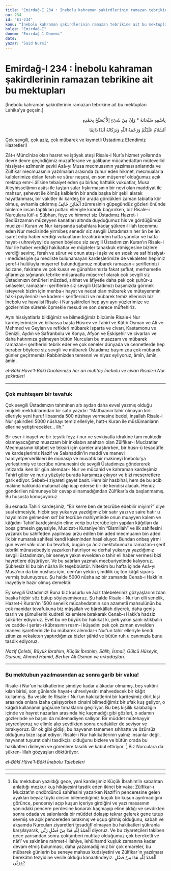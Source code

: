 ```yaml
---
title: "Emirdağ-I 234 : İnebolu kahraman şakirdlerinin ramazan tebrikine ait bu mektupları"
no: 234
id: "E1-234"
konu: "İnebolu kahraman şakirdlerinin ramazan tebrikine ait bu mektupları"
bolge: "Emirdağ-I"
donem: "Emirdağ 1 Dönemi"
date: 
yazar: "Said Nursî"
---
```


# Emirdağ-I 234 : İnebolu kahraman şakirdlerinin ramazan tebrikine ait bu mektupları

<p class="takdim">[İnebolu kahraman şakirdlerinin ramazan tebrikine ait bu mektupları Lahika'ya geçsin.]</p>

<p class="arabic" dir="rtl" title="Meal: “Subhân Allah’ın adıyla” * “Hiçbir şey yoktur ki O'nu hamd ile tesbih etmesin” [İsrâ 17:44]">بِاسْمِهِ سُبْحَانَهُ * وَاِنْ مِنْ شَىْءٍ اِلاَّ يُسَبِّحُ بِحَمْدِهِ</p>

<p class="arabic" dir="rtl" title="Meal: “Allah’ın selâmı, rahmeti ve bereketleri, ebedî ve dâimî olarak üzerinize olsun.”">اَلسَّلاَمُ عَلَيْكُمْ وَرَحْمَةُ اللّٰهِ وَبَرَكَاتُهُ اَبَدًا دَائِمًا</p>

Çok sevgili, çok aziz, çok mübarek ve kıymetli Üstadımız Efendimiz Hazretleri!

Zât-ı Müncînize olan hasret ve iştiyak ateşi Risale-i Nur’a hizmet yollarında devre devre geçirdiğimiz muzafferane ve galibane mücahedattan mütevellid hissiyat-ı azîmenin şevki Asâ-yı Musa mecmuasının yazılması anlarında ve Zülfikar mecmuasının yazılmaları arasında zuhur eden hikmet, mecmualarla kalblerimize dolan ferah ve sürur neşesi, en son müşerref olduğumuz açık mektup emr-i âlîsine tebaiyet eden şu birkaç haftalık vukuatlar, Musa Aleyhisselâmın asâsı ile taştan sular fışkırmasının bir nevi olan maddiyat ile mahsur, şehevat ile ölmüş kalblerin bir anda başka bir şekil alarak hayatlanması, bir vakitler iki kardeş bir arada gördükleri zaman tabiatla kör olmuş, evhamla çıldırmış <span class="arabic" dir="rtl" title="Meal: “Hain korkaktır”">اَلْخَائِنُ خَائِفٌ</span> zümresinin güpegündüz gözleri önünde binlerce insan taptıkları putları elleriyle kırarak bağırırken, biz Risale-i Nurculara lütf-u Sübhan, feyz ve himmet siz Üstadımız Hazret-i Bediüzzaman müzeyyen kanatları altında duyduğumuz his ve gördüğümüz mucize-i Kuran ve Nur karşısında sabahlara kadar şükren-lillah tecemmu eden Nur meclisinde yirmibeş senedir siz sevgili Üstadımızın her ân be ân işaret edip haber verdiği vukuatların tezahüründen hatta yarınlar ve hatta hayat-ı uhreviyeyi de aynen böylece siz sevgili Üstadımızın Kuran’ın Risale-i Nur ile haber verdiği hakikatlar ve müjdeler tahakkuk etmişçesine bizlere verdiği sevinç, ferah ve sürur ve onun ateş-i aşkı ve en sıcak ve saf hissiyat-ı medîdesiyle şu mecliste bulunamayan kardeşlerimize de vekaleten hepimiz şeref-i hulûluyla müşerref bulunduğumuz mübarek ramazan-ı şeriflerinizi âcizane, fakirane ve çok kusur ve günahlarımızla fakat şefkat, merhametle aflarınıza sığınarak tebrike müsaraatla müşerref olarak çok sevgili siz Üstadımızın ömürleri müzdad, sıhhat ve âfiyetle daha pek çok şuhûr-u selâseler, ramazan-ı şeriflerde siz sevgili Üstadımızı başımızda görmek isteyerek bizim için menba-ı hayat ve necat olan mübarek ve müteyemmin hâk-i payilerinizi ve kadem-i şeriflerinizi ve mübarek temiz ellerinizi biz İnebolu ve havalisi Risale-i Nur şakirdleri hep ayrı ayrı yüzlerimize ve gözlerimize sürerek öpmekle mesud ve son derece müftehiriz.

Aynı hissiyatlarla bildiğimiz ve bilmediğimiz bilcümle Risale-i Nur kardeşlerimizin ve bilhassa başta Hüsrev ve Tahirî ve Kâtib Osman ve Ali ve Mehmed ve Geylan ve refikleri mübarek Isparta ve civarı, Kastamonu ve Denizli, Aydın ve Safranbolu ve Konya, Afyon ve Eskişehir ve civarları ve daha hatırımıza gelmeyen bütün Nurcuları bu muazzam ve mübarek ramazan-ı şeriflerini tebrik eder ve çok seneler dünyada ve cennetlerde hep beraber böylece siz sevgili ve mübarek Üstadımız başımızda çok mübarek günler geçirmemizi Rabbimizden temenni ve niyaz eyliyoruz, âmîn, âmîn, âmîn.

*el-Bâkî Hüve’l-Bâkî*
*Dualarınıza her an muhtaç*
*İnebolu ve civarı Risale-i Nur şakirdleri*

***

### Çok muhteşem bir tevafuk

Çok sevgili Üstadımızın tahminen altı aydan daha evvel yazmış olduğu müjdeli mektublarından bir satır yazıdır: “Matbaanın tahir olmayan kirli elleriyle yeni huruf libasında 500 nüshayı vermesine bedel, inşallah Risale-i Nur şakirdleri 5000 nüshayı temiz elleriyle, hatt-ı Kuran ile müslümanların ellerine yetiştirecekler… ilh.”

Bir eser-i inayet ve bir teşvik feyz-i nur ve sevkiyatla idrakine tam muktedir olamayacağımız muazzam bir inkılabın anahtarı olan Zülfikar-ı Mucizatlar Mecmuasının kitabet ve teksiri için çareler araştırırken, bir hüsn-ü tesadüfle ve kardeşlerimiz Nazif ve Salahaddin'in maddi ve manevi hamiyetperverlikleri ile münasip ve muvafık bir makineyi İnebolu’ya yerleştirmiş ve tecrübe nümunesini de sevgili Üstadımıza göndererek intizarda iken bir gün alemdar-ı Nur ve mücahid ve kahraman kardeşimiz Tahirî güler ve nurlu yüzüyle burada karşımıza çıkıyor ve bizi meserretlere gark ediyor. Sebeb-i ziyareti gayet basit. Hem bir hasbihal, hem de bu acib makine hakkında malumat alıp icap ederse bir de kendisi alacak. Henüz gönderilen nümuneye bir cevap alınamadığından Zülfikar’a da başlanmamış. Bu hususta konuşuyoruz.

Bu esnada Tahirî kardeşimiz, “Bir kerre ben de tecrübe edebilir miyim?” diye sual etmesiyle, hiçbir şey yukarıya yazdığımız bir satır yazı ve saire hatır u hayalimize gelmeden sırf bir tecrübe mahiyetinde onun muayyen kalem ve kâğıdını Tahirî kardeşimizin eline verip bu tecrübe için yapılan kâğıtları da boşa gitmesin gayesiyle, Mucizat-ı Kuraniye’nin “Bismillah” ve ilk sahifesini yazarak bu sahifeden yapılması arzu edilen bin aded mecmuanın bin aded ilk bir numaralı sahifesi kendi kaleminden hasıl oluyor. Bundan onbeş yirmi gün evvel vâki olan bu tevafuk, bugün şu âciz mektubumuzu ramazan-ı şerif tebriki münasebetiyle yazarken hatırlıyor ve derhal yukarıya yazdığımız sevgili üstadımızın, bir seneye yakın evvelden o tahir eli haber vermesi bizi hayretlere düşürüyor. Ve bu satırları yazmak mecburiyetinde kalıyoruz. Şübhesiz ki bu bin nüsha ilk teşebbüstür. Nitekim bu hafta içinde Asâ-yı Musa’nın da bin nüshası için, cem’an yekün şimdilik üç ton kâğıt sipariş vermiş bulunuyoruz. Şu halde 5000 nüsha az bir zamanda Cenab-ı Hakk’ın inayetiyle hazır olmuş demektir.

Ey sevgili Üstadımız! Buna biz kusurlu ve âciz talebeleriniz gözyaşlarımızdan başka hiçbir söz bulup söyleyemiyoruz. Şu halde Risale-i Nur’un elli senelik, Hazret-i Kuran’ın 1500 senelik mücahedatının son azametli mahsulünün bu çok manidar tevafukuna biz mâşallah ve bârekâllah diyerek, daha geniş tasrih ve şümullerini kudretli kalemlere bırakarak Cenab-ı Hakk’a hadsiz şükürler ediyoruz. Evet bu ne büyük bir hakikat ki, pek yakın şanlı istikbalin ve cadde-i şeriat-ı kübrasının resm-i küşadını pek çok zaman evvelden manevi işaretlerinizle bu mübarek alemdar-ı Nur’un tahir elleriyle kendi zâtınıza vekaleten yaptırdığınıza bizler şâhid ve bütün ruh u canımızla bunu tasdik ediyoruz.

*Nazif Çelebi, Büyük İbrahim, Küçük İbrahim, Sâlih, İsmail,*
*Gülcü Hüseyin, Dursun, Ahmed Hamid, Berber Ali Osman ve arkadaşları.*

***

### Bu mektubun yazılmasından az sonra garib bir vakıa!

Risale-i Nur’un hakikatlerine şimdiye kadar alâkadar olmamış, beş vaktini kılan birisi, son günlerde hayat-ı uhreviyesini mahvedecek bir kâğıt kullanmış. Bu vesile ile Risale-i Nur’un hakikatlerini bir kardeşimiz dört kişi arasında onlara izaha çalışıyorken cinsini bilmediğimiz bir ufak kuş geliyor, o kâğıdı kullananın göğsüne tırnaklarını geçiriyor. Bu beş kişilik kalabalığın içinde ve hayret nazarları arasında hiç kaçmadığı gibi gözleri, o adamın gözlerinde ve başını da mütemadiyen sallıyor. Bir müddet mütehayyir seyrediyoruz ve elimle alıp sevdikten sonra oradakiler de seviyor ve bırakıyoruz. Bir ok gibi gidişi, bu hayvanın tamamen sıhhatte ve özürsüz olduğunu bize ispat ediyor. Risale-i Nur hakikatlerinin yalnız insanlar değil, hayvanat tuyurat dahi tasdikçisi olduğunu bizlere ve bütün orada bu hakikatleri dinleyen ve görenlere tasdik ve kabul ettiriyor. [^1] Biz Nurculara da şükren-lillah gözyaşları döktürüyor.

*el-Bâkî Hüve’l-Bâkî*
*İnebolu Talebeleri*

***

[^1]: Bu mektubun yazıldığı gece, yani kardeşimiz Küçük İbrahim’in sabahtan anlattığı mezkur kuş hikâyesini tasdik eden ikinci bir vaka: Zülfikar-ı Mucizat’ın ondördüncü sahifesini yazarken Nazif’in penceresine gelen ayakları beyaz tüylü cinsini bilemediğimiz küçük bir kuşun ayrılmadığını görünce, pencereyi açıp kuşun içeriye girdiğini ve yazı masasının yanındaki pencere perdesine konarak kaçmayıp eline aldığı ve sevdikten sonra odada ve salonlarda bir müddet dolaşıp tekrar gelerek gene tutup sevmiş ve açık pencereden bırakmış ve uçup gitmiş olduğunu, sabah ve akşamda Nurcuları ziyaretleri tesadüfî olmayan bu hakikatleri şükranla karşılayarak, <span class="arabic" dir="rtl" title="Meal: “Elhamdulillah, bu Rabbimin bir fazlıdır.”">اَلْحَمْدُ لِلّٰهِ هٰذَا مِنْ فَضْلِ رَبِّى</span> diyoruz. Ve bu ziyaretçileri takiben gece yarısından sonra çoktanberi muhtaç olduğumuz çok bereketli ve nâfi’ ve sakinâne rahmet-i İlahiye, lehülhamd kuşluk zamanına kadar devam etmiş bulunması, daha yazamadığımız bir çok emareler, bu mübarek günlerin bu seneye mahsus kudsiyetini ve Zülfikar’ın yazılması berekâtın tezyidine vesile olduğu kanaatindeyiz. <span class="arabic" dir="rtl" title="Meal: “Elhamdulillah, bu Rabbimin bir fazlıdır.”">اَلْحَمْدُ لِلّٰهِ هٰذَا مِنْ فَضْلِ رَبِّى</span>
